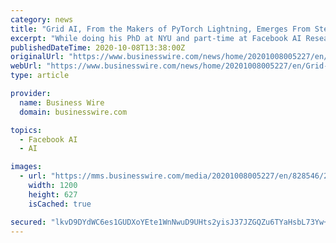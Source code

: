 ```yaml
---
category: news
title: "Grid AI, From the Makers of PyTorch Lightning, Emerges From Stealth With $18.6m Series A to Close the Gap Between AI Research and Production"
excerpt: "While doing his PhD at NYU and part-time at Facebook AI Research, Falcon created PyTorch Lightning, one of the fastest growing machine learning frameworks in the world, amassing over 600k ..."
publishedDateTime: 2020-10-08T13:38:00Z
originalUrl: "https://www.businesswire.com/news/home/20201008005227/en/Grid-AI-From-the-Makers-of-PyTorch-Lightning-Emerges-From-Stealth-With-18.6m-Series-A-to-Close-the-Gap-Between-AI-Research-and-Production"
webUrl: "https://www.businesswire.com/news/home/20201008005227/en/Grid-AI-From-the-Makers-of-PyTorch-Lightning-Emerges-From-Stealth-With-18.6m-Series-A-to-Close-the-Gap-Between-AI-Research-and-Production"
type: article

provider:
  name: Business Wire
  domain: businesswire.com

topics:
  - Facebook AI
  - AI

images:
  - url: "https://mms.businesswire.com/media/20201008005227/en/828546/23/sisters_SymWord_1128x191_%281%29.jpg"
    width: 1200
    height: 627
    isCached: true

secured: "lkvD9DYdWC6es1GUDXoYEte1WnNwuD9UHts2yisJ37JZGQZu6TYaHsbL73Yw+OPpK74tlwWAga5HgSJs7xUiT4TWJdVSH28RCSa+pAJ3rmrd79+K0p9KPa+CozSmKryJ9OgvHoHDglXTnBwECxx0zvqSYAvseqAkqdio8fx6HnxZ8wcV0HChKsN6aaXGUe/VgaycNdGH3jQtfPtJ3zzj3PUl8CNJ/eT21ObTntVLN+EfshHaJwifQScXxAVmxzWzim2WLXh49AklK/6MffWkb3k7cQFjLk4p0/eh+EVFaUuyAv0JMVz3YQ/RLldRqy4BmQP4J0X59BF1wTGA2JfWHa2y1AiQOqHIPIiLRaUtpFY=;4pzi17N96RiqbxkgD5gQtg=="
---
```


